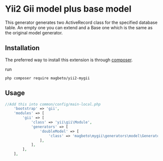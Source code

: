 Yii2 Gii model plus base model
=====================

This generator generates two ActiveRecord class for the specified database table. An empty one you can extend and a Base one which is the same as the original model generator.

## Installation

The preferred way to install this extension is through [composer](http://getcomposer.org/download/).

run

```
php composer require magbeto/yii2-mygii
```

## Usage

```php
//Add this into common/config/main-local.php
    'bootstrap' => 'gii',
    'modules' => [
        'gii' => [
            'class' => 'yii\gii\Module',
            'generators' => [
                'doubleModel' => [
                    'class' => 'magbeto\mygii\generators\model\Generator',
                ],
            ],
        ],
    ],
```
